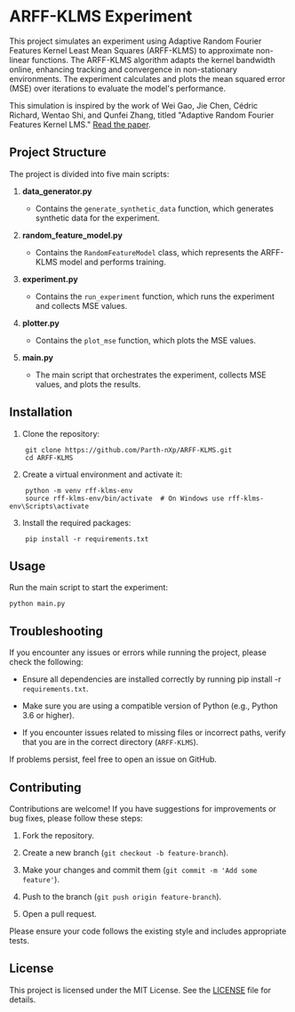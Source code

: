 # ARFF-KLMS Experiment

This project simulates an experiment using Adaptive Random Fourier Features Kernel Least Mean Squares (ARFF-KLMS) to approximate non-linear functions. The ARFF-KLMS algorithm adapts the kernel bandwidth online, enhancing tracking and convergence in non-stationary environments. The experiment calculates and plots the mean squared error (MSE) over iterations to evaluate the model's performance.

This simulation is inspired by the work of Wei Gao, Jie Chen, Cédric Richard, Wentao Shi, and Qunfei Zhang, titled "Adaptive Random Fourier Features Kernel LMS." [Read the paper](
https://doi.org/10.48550/arXiv.2207.07236).

## Project Structure

The project is divided into five main scripts:

1. **data_generator.py**
   - Contains the `generate_synthetic_data` function, which generates synthetic data for the experiment.

2. **random_feature_model.py**
   - Contains the `RandomFeatureModel` class, which represents the ARFF-KLMS model and performs training.

3. **experiment.py**
   - Contains the `run_experiment` function, which runs the experiment and collects MSE values.

3. **plotter.py**
   - Contains the `plot_mse` function, which plots the MSE values.

3. **main.py**
   - The main script that orchestrates the experiment, collects MSE values, and plots the results.

## Installation

1. Clone the repository:
    
```
    git clone https://github.com/Parth-nXp/ARFF-KLMS.git
    cd ARFF-KLMS
```

2. Create a virtual environment and activate it:
    
```
    python -m venv rff-klms-env
    source rff-klms-env/bin/activate  # On Windows use rff-klms-env\Scripts\activate
```

3. Install the required packages:
    
```
    pip install -r requirements.txt
```

## Usage

Run the main script to start the experiment:
```
python main.py
```

## Troubleshooting

If you encounter any issues or errors while running the project, please check the following:

- Ensure all dependencies are installed correctly by running pip install -r `requirements.txt`.
  
- Make sure you are using a compatible version of Python (e.g., Python 3.6 or higher).
 
- If you encounter issues related to missing files or incorrect paths, verify that you are in the correct directory (`ARFF-KLMS`).

If problems persist, feel free to open an issue on GitHub.

## Contributing

Contributions are welcome! If you have suggestions for improvements or bug fixes, please follow these steps:

1. Fork the repository.

2. Create a new branch (`git checkout -b feature-branch`).

3. Make your changes and commit them (`git commit -m 'Add some feature'`).

4. Push to the branch (`git push origin feature-branch`).

5. Open a pull request.

Please ensure your code follows the existing style and includes appropriate tests.

## License

This project is licensed under the MIT License. See the [LICENSE](LICENSE.txt) file for details.
